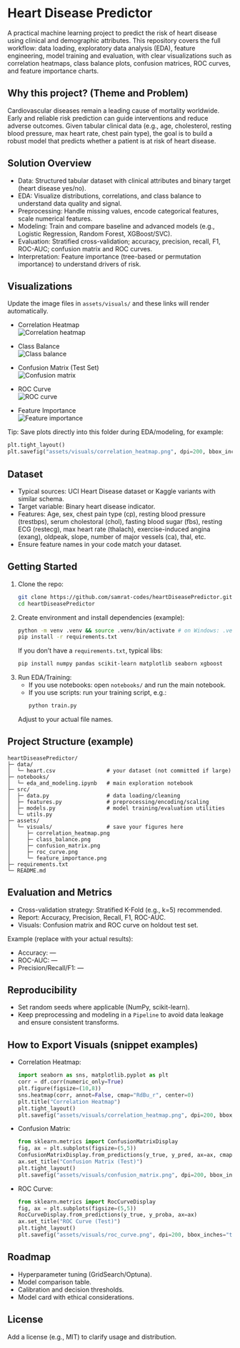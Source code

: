 # Heart Disease Predictor

A practical machine learning project to predict the risk of heart disease using clinical and demographic attributes. This repository covers the full workflow: data loading, exploratory data analysis (EDA), feature engineering, model training and evaluation, with clear visualizations such as correlation heatmaps, class balance plots, confusion matrices, ROC curves, and feature importance charts.

## Why this project? (Theme and Problem)
Cardiovascular diseases remain a leading cause of mortality worldwide. Early and reliable risk prediction can guide interventions and reduce adverse outcomes. Given tabular clinical data (e.g., age, cholesterol, resting blood pressure, max heart rate, chest pain type), the goal is to build a robust model that predicts whether a patient is at risk of heart disease.

## Solution Overview
- Data: Structured tabular dataset with clinical attributes and binary target (heart disease yes/no).
- EDA: Visualize distributions, correlations, and class balance to understand data quality and signal.
- Preprocessing: Handle missing values, encode categorical features, scale numerical features.
- Modeling: Train and compare baseline and advanced models (e.g., Logistic Regression, Random Forest, XGBoost/SVC).
- Evaluation: Stratified cross-validation; accuracy, precision, recall, F1, ROC-AUC; confusion matrix and ROC curves.
- Interpretation: Feature importance (tree-based or permutation importance) to understand drivers of risk.

## Visualizations
Update the image files in `assets/visuals/` and these links will render automatically.

- Correlation Heatmap  
  ![Correlation heatmap](assets/visuals/correlation_heatmap.png)

- Class Balance  
  ![Class balance](assets/visuals/class_balance.png)

- Confusion Matrix (Test Set)  
  ![Confusion matrix](assets/visuals/confusion_matrix.png)

- ROC Curve  
  ![ROC curve](assets/visuals/roc_curve.png)

- Feature Importance  
  ![Feature importance](assets/visuals/feature_importance.png)

Tip: Save plots directly into this folder during EDA/modeling, for example:
```python
plt.tight_layout()
plt.savefig("assets/visuals/correlation_heatmap.png", dpi=200, bbox_inches="tight")
```

## Dataset
- Typical sources: UCI Heart Disease dataset or Kaggle variants with similar schema.
- Target variable: Binary heart disease indicator.
- Features: Age, sex, chest pain type (cp), resting blood pressure (trestbps), serum cholestoral (chol), fasting blood sugar (fbs), resting ECG (restecg), max heart rate (thalach), exercise-induced angina (exang), oldpeak, slope, number of major vessels (ca), thal, etc.
- Ensure feature names in your code match your dataset.

## Getting Started
1. Clone the repo:
   ```bash
   git clone https://github.com/samrat-codes/heartDiseasePredictor.git
   cd heartDiseasePredictor
   ```
2. Create environment and install dependencies (example):
   ```bash
   python -m venv .venv && source .venv/bin/activate # on Windows: .venv\Scripts\activate
   pip install -r requirements.txt
   ```
   If you don’t have a `requirements.txt`, typical libs:
   ```bash
   pip install numpy pandas scikit-learn matplotlib seaborn xgboost
   ```
3. Run EDA/Training:
   - If you use notebooks: open `notebooks/` and run the main notebook.
   - If you use scripts: run your training script, e.g.:
     ```bash
     python train.py
     ```
   Adjust to your actual file names.

## Project Structure (example)
```
heartDiseasePredictor/
├─ data/
│  └─ heart.csv                # your dataset (not committed if large)
├─ notebooks/
│  └─ eda_and_modeling.ipynb   # main exploration notebook
├─ src/
│  ├─ data.py                  # data loading/cleaning
│  ├─ features.py              # preprocessing/encoding/scaling
│  ├─ models.py                # model training/evaluation utilities
│  └─ utils.py
├─ assets/
│  └─ visuals/                 # save your figures here
│     ├─ correlation_heatmap.png
│     ├─ class_balance.png
│     ├─ confusion_matrix.png
│     ├─ roc_curve.png
│     └─ feature_importance.png
├─ requirements.txt
└─ README.md
```

## Evaluation and Metrics
- Cross-validation strategy: Stratified K-Fold (e.g., k=5) recommended.
- Report: Accuracy, Precision, Recall, F1, ROC-AUC.
- Visuals: Confusion matrix and ROC curve on holdout test set.

Example (replace with your actual results):
- Accuracy: —
- ROC-AUC: —
- Precision/Recall/F1: —

## Reproducibility
- Set random seeds where applicable (NumPy, scikit-learn).
- Keep preprocessing and modeling in a `Pipeline` to avoid data leakage and ensure consistent transforms.

## How to Export Visuals (snippet examples)
- Correlation Heatmap:
  ```python
  import seaborn as sns, matplotlib.pyplot as plt
  corr = df.corr(numeric_only=True)
  plt.figure(figsize=(10,8))
  sns.heatmap(corr, annot=False, cmap="RdBu_r", center=0)
  plt.title("Correlation Heatmap")
  plt.tight_layout()
  plt.savefig("assets/visuals/correlation_heatmap.png", dpi=200, bbox_inches="tight")
  ```
- Confusion Matrix:
  ```python
  from sklearn.metrics import ConfusionMatrixDisplay
  fig, ax = plt.subplots(figsize=(5,5))
  ConfusionMatrixDisplay.from_predictions(y_true, y_pred, ax=ax, cmap="Blues", colorbar=False)
  ax.set_title("Confusion Matrix (Test)")
  plt.tight_layout()
  plt.savefig("assets/visuals/confusion_matrix.png", dpi=200, bbox_inches="tight")
  ```
- ROC Curve:
  ```python
  from sklearn.metrics import RocCurveDisplay
  fig, ax = plt.subplots(figsize=(5,5))
  RocCurveDisplay.from_predictions(y_true, y_proba, ax=ax)
  ax.set_title("ROC Curve (Test)")
  plt.tight_layout()
  plt.savefig("assets/visuals/roc_curve.png", dpi=200, bbox_inches="tight")
  ```

## Roadmap
- Hyperparameter tuning (GridSearch/Optuna).
- Model comparison table.
- Calibration and decision thresholds.
- Model card with ethical considerations.

## License
Add a license (e.g., MIT) to clarify usage and distribution.
